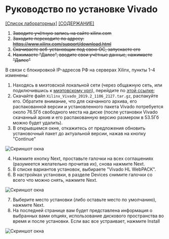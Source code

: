 # Руководство по установке Vivado

[\[Список лабораторных\]](../README.md) [\[СОДЕРЖАНИЕ\]](../../README.md)

1)	~~Заводите учётную запись на сайте xilinx.com~~
2)	~~Заходите переходите по адресу: https://www.xilinx.com/support/download.html~~
3)	~~Скачиваете веб-установщик под свою ОС, запускаете его~~
4)	~~Нажимаете "Далее", вводите свои учётные данные, нажимаете "Далее"~~

В связи с блокировкой IP-адресов РФ на серверах Xilinx, пункты 1-4 изменены:
1. Находясь в миэтовской локальной сети (через общажную сеть, или подключившись к [миэтовскому vpn](https://vpn.miet.ru/)), перейдите по [этой ссылке](https://nextcloud.borisblade.ru/s/g4YfWoimpYWH6fS);
2. Скачайте файл `Xilinx_Vivado_2019.2_1106_2127.tar.gz`, распакуйте его. Обратите внимание, что для скачанного архива, его распакованной версии и установленного пакета Vivado потребуется около 76.5Гб свободного места на диске (после установки Vivado скачанный архив и его распакованную версию размером в 53.5Гб можно будет удалить).
3. В открывшемся окне, откажитесь от предложения обновить установочный пакет до актуальной версии, нажав на кнопку "Continue"

![Скриншот окна](../../technical/Other/Pic/update_suggetion.png)

4. Нажмите кнопку Next, проставьте галочки на всех соглашениях (разумеется желательно прочитав их), снова нажмите Next.
5. В списке вариантов установок, выбираете "Vivado HL WebPACK".
6. В настройках установки, в разделе Devices снимите галочки со всего что можно снять, нажмите Next.

![Скриншот окна](../../technical/Other/Pic/installation_customization.png)

7. Выберите место установки (либо оставьте место по умолчанию), нажмите Next.
8. На последней странице вам будет представлена информация о выбранных вами опциях, использование дискового пространства во время и после установки. Если вас все устраивает, нажмите Install

![Скриншот окна](../../technical/Other/Pic/final_page.png)

